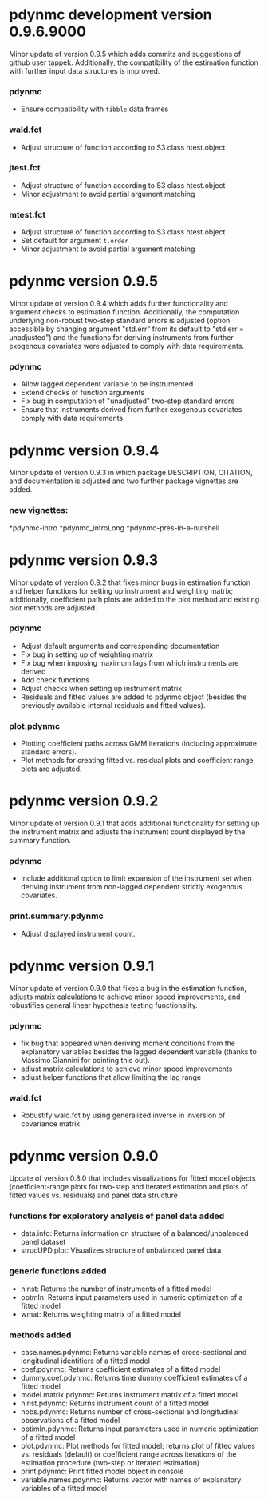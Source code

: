 # pdynmc development version 0.9.6.9000

Minor update of version 0.9.5 which adds commits and suggestions of github user tappek. Additionally, the compatibility of the estimation function with further input data structures is improved.

### pdynmc
* Ensure compatibility with `tibble` data frames 

### wald.fct
* Adjust structure of function according to S3 class htest.object

### jtest.fct
* Adjust structure of function according to S3 class htest.object
* Minor adjustment to avoid partial argument matching

### mtest.fct
* Adjust structure of function according to S3 class htest.object
* Set default for argument `t.order`
* Minor adjustment to avoid partial argument matching





# pdynmc version 0.9.5

Minor update of version 0.9.4 which adds further functionality and argument checks to estimation function. Additionally, the computation underlying non-robust two-step standard errors is adjusted (option accessible by changing argument "std.err" from its default to "std.err = unadjusted") and the functions for deriving instruments from further exogenous covariates were adjusted to comply with data requirements.

### pdynmc
* Allow lagged dependent variable to be instrumented
* Extend checks of function arguments
* Fix bug in computation of "unadjusted" two-step standard errors
* Ensure that instruments derived from further exogenous covariates comply with data requirements





# pdynmc version 0.9.4

Minor update of version 0.9.3 in which package DESCRIPTION, CITATION, and documentation is adjusted and two further package vignettes are added.

### new vignettes:
*pdynmc-intro
*pdynmc_introLong
*pdynmc-pres-in-a-nutshell





# pdynmc version 0.9.3

Minor update of version 0.9.2 that fixes minor bugs in estimation function and helper functions for setting up instrument and weighting matrix; additionally, coefficient path plots are added to the plot method and existing plot methods are adjusted.


### pdynmc
* Adjust default arguments and corresponding documentation
* Fix bug in setting up of weighting matrix
* Fix bug when imposing maximum lags from which instruments are derived
* Add check functions
* Adjust checks when setting up instrument matrix
* Residuals and fitted values are added to pdynmc object (besides the previously available internal residuals and fitted values).


### plot.pdynmc
* Plotting coefficient paths across GMM iterations (including approximate standard errors).
* Plot methods for creating fitted vs. residual plots and coefficient range plots are adjusted.





# pdynmc version 0.9.2

Minor update of version 0.9.1 that adds additional functionality for setting up the instrument matrix and adjusts the instrument count displayed by the summary function.


### pdynmc
* Include additional option to limit expansion of the instrument set when deriving instrument from non-lagged dependent strictly exogenous covariates.


### print.summary.pdynmc
* Adjust displayed instrument count.





# pdynmc version 0.9.1

Minor update of version 0.9.0 that fixes a bug in the estimation function, adjusts matrix calculations to achieve minor speed
improvements, and robustifies general linear hypothesis testing functionality.


### pdynmc
* fix bug that appeared when deriving moment conditions from the explanatory variables besides the lagged
dependent variable (thanks to Massimo Giannini for pointing this out).
* adjust matrix calculations to achieve minor speed improvements
* adjust helper functions that allow limiting the lag range


### wald.fct
* Robustify wald.fct by using generalized inverse in inversion of covariance matrix.





# pdynmc version 0.9.0

Update of version 0.8.0 that includes visualizations for fitted model objects (coefficient-range plots for two-step and iterated estimation and plots of fitted values vs. residuals) and panel data structure


### functions for exploratory analysis of panel data added
* data.info: Returns information on structure of a balanced/unbalanced panel dataset
* strucUPD.plot: Visualizes structure of unbalanced panel data


### generic functions added
* ninst: Returns the number of instruments of a fitted model
* optmIn: Returns input parameters used in numeric optimization of a fitted model
* wmat: Returns weighting matrix of a fitted model


### methods added
* case.names.pdynmc: Returns variable names of cross-sectional and longitudinal identifiers of a fitted model
* coef.pdynmc: Returns coefficient estimates of a fitted model
* dummy.coef.pdynmc: Returns time dummy coefficient estimates of a fitted model
* model.matrix.pdynmc: Returns instrument matrix of a fitted model
* ninst.pdynmc: Returns instrument count of a fitted model
* nobs.pdynmc: Returns number of cross-sectional and longitudinal observations of a fitted model
* optimIn.pdynmc: Returns input parameters used in numeric optimization of a fitted model
* plot.pdynmc: Plot methods for fitted model; returns plot of fitted values vs. residuals (default) or coefficient range across iterations of the estimation procedure (two-step or iterated estimation)
* print.pdynmc: Print fitted model object in console
* variable.names.pdynmc: Returns vector with names of explanatory variables of a fitted model
